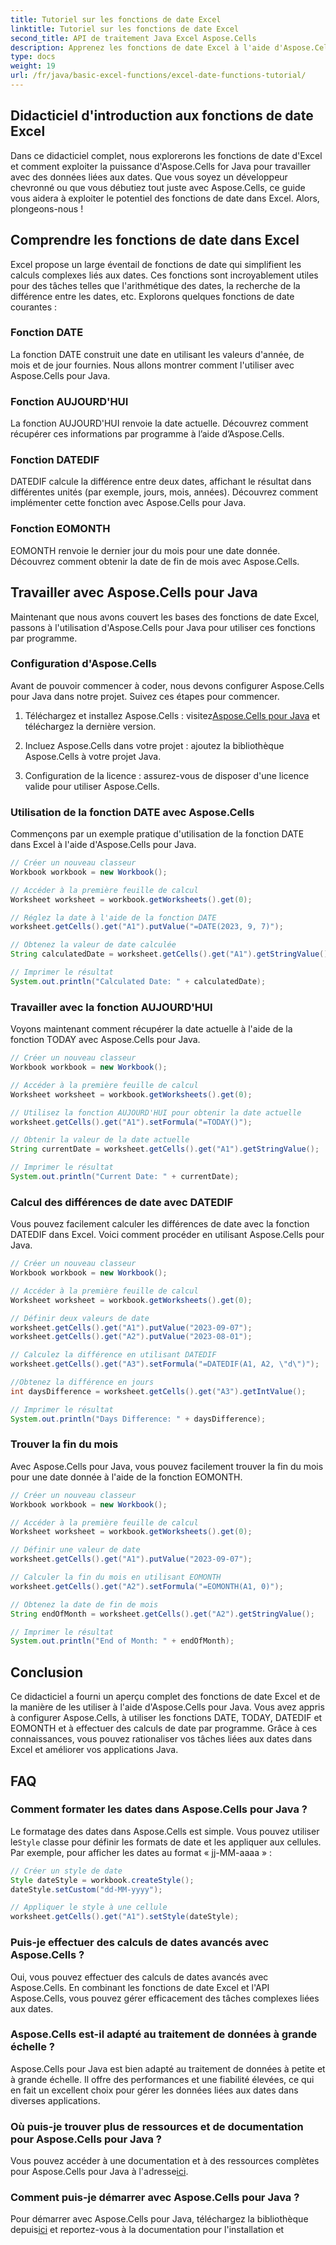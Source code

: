 ```yaml
---
title: Tutoriel sur les fonctions de date Excel
linktitle: Tutoriel sur les fonctions de date Excel
second_title: API de traitement Java Excel Aspose.Cells
description: Apprenez les fonctions de date Excel à l'aide d'Aspose.Cells pour Java. Explorez des didacticiels étape par étape avec le code source.
type: docs
weight: 19
url: /fr/java/basic-excel-functions/excel-date-functions-tutorial/
---
```


## Didacticiel d'introduction aux fonctions de date Excel

Dans ce didacticiel complet, nous explorerons les fonctions de date d'Excel et comment exploiter la puissance d'Aspose.Cells for Java pour travailler avec des données liées aux dates. Que vous soyez un développeur chevronné ou que vous débutiez tout juste avec Aspose.Cells, ce guide vous aidera à exploiter le potentiel des fonctions de date dans Excel. Alors, plongeons-nous !

## Comprendre les fonctions de date dans Excel

Excel propose un large éventail de fonctions de date qui simplifient les calculs complexes liés aux dates. Ces fonctions sont incroyablement utiles pour des tâches telles que l'arithmétique des dates, la recherche de la différence entre les dates, etc. Explorons quelques fonctions de date courantes :

### Fonction DATE

La fonction DATE construit une date en utilisant les valeurs d'année, de mois et de jour fournies. Nous allons montrer comment l'utiliser avec Aspose.Cells pour Java.

### Fonction AUJOURD'HUI

La fonction AUJOURD'HUI renvoie la date actuelle. Découvrez comment récupérer ces informations par programme à l’aide d’Aspose.Cells.

### Fonction DATEDIF

DATEDIF calcule la différence entre deux dates, affichant le résultat dans différentes unités (par exemple, jours, mois, années). Découvrez comment implémenter cette fonction avec Aspose.Cells pour Java.

### Fonction EOMONTH

EOMONTH renvoie le dernier jour du mois pour une date donnée. Découvrez comment obtenir la date de fin de mois avec Aspose.Cells.

## Travailler avec Aspose.Cells pour Java

Maintenant que nous avons couvert les bases des fonctions de date Excel, passons à l'utilisation d'Aspose.Cells pour Java pour utiliser ces fonctions par programme.

### Configuration d'Aspose.Cells

Avant de pouvoir commencer à coder, nous devons configurer Aspose.Cells pour Java dans notre projet. Suivez ces étapes pour commencer.

1. Téléchargez et installez Aspose.Cells : visitez[Aspose.Cells pour Java](https://releases.aspose.com/cells/java/) et téléchargez la dernière version.

2. Incluez Aspose.Cells dans votre projet : ajoutez la bibliothèque Aspose.Cells à votre projet Java.

3. Configuration de la licence : assurez-vous de disposer d'une licence valide pour utiliser Aspose.Cells.

### Utilisation de la fonction DATE avec Aspose.Cells

Commençons par un exemple pratique d'utilisation de la fonction DATE dans Excel à l'aide d'Aspose.Cells pour Java.

```java
// Créer un nouveau classeur
Workbook workbook = new Workbook();

// Accéder à la première feuille de calcul
Worksheet worksheet = workbook.getWorksheets().get(0);

// Réglez la date à l'aide de la fonction DATE
worksheet.getCells().get("A1").putValue("=DATE(2023, 9, 7)");

// Obtenez la valeur de date calculée
String calculatedDate = worksheet.getCells().get("A1").getStringValue();

// Imprimer le résultat
System.out.println("Calculated Date: " + calculatedDate);
```

### Travailler avec la fonction AUJOURD'HUI

Voyons maintenant comment récupérer la date actuelle à l'aide de la fonction TODAY avec Aspose.Cells pour Java.

```java
// Créer un nouveau classeur
Workbook workbook = new Workbook();

// Accéder à la première feuille de calcul
Worksheet worksheet = workbook.getWorksheets().get(0);

// Utilisez la fonction AUJOURD'HUI pour obtenir la date actuelle
worksheet.getCells().get("A1").setFormula("=TODAY()");

// Obtenir la valeur de la date actuelle
String currentDate = worksheet.getCells().get("A1").getStringValue();

// Imprimer le résultat
System.out.println("Current Date: " + currentDate);
```

### Calcul des différences de date avec DATEDIF

Vous pouvez facilement calculer les différences de date avec la fonction DATEDIF dans Excel. Voici comment procéder en utilisant Aspose.Cells pour Java.

```java
// Créer un nouveau classeur
Workbook workbook = new Workbook();

// Accéder à la première feuille de calcul
Worksheet worksheet = workbook.getWorksheets().get(0);

// Définir deux valeurs de date
worksheet.getCells().get("A1").putValue("2023-09-07");
worksheet.getCells().get("A2").putValue("2023-08-01");

// Calculez la différence en utilisant DATEDIF
worksheet.getCells().get("A3").setFormula("=DATEDIF(A1, A2, \"d\")");

//Obtenez la différence en jours
int daysDifference = worksheet.getCells().get("A3").getIntValue();

// Imprimer le résultat
System.out.println("Days Difference: " + daysDifference);
```

### Trouver la fin du mois

Avec Aspose.Cells pour Java, vous pouvez facilement trouver la fin du mois pour une date donnée à l'aide de la fonction EOMONTH.

```java
// Créer un nouveau classeur
Workbook workbook = new Workbook();

// Accéder à la première feuille de calcul
Worksheet worksheet = workbook.getWorksheets().get(0);

// Définir une valeur de date
worksheet.getCells().get("A1").putValue("2023-09-07");

// Calculer la fin du mois en utilisant EOMONTH
worksheet.getCells().get("A2").setFormula("=EOMONTH(A1, 0)");

// Obtenez la date de fin de mois
String endOfMonth = worksheet.getCells().get("A2").getStringValue();

// Imprimer le résultat
System.out.println("End of Month: " + endOfMonth);
```

## Conclusion

Ce didacticiel a fourni un aperçu complet des fonctions de date Excel et de la manière de les utiliser à l'aide d'Aspose.Cells pour Java. Vous avez appris à configurer Aspose.Cells, à utiliser les fonctions DATE, TODAY, DATEDIF et EOMONTH et à effectuer des calculs de date par programme. Grâce à ces connaissances, vous pouvez rationaliser vos tâches liées aux dates dans Excel et améliorer vos applications Java.

## FAQ

### Comment formater les dates dans Aspose.Cells pour Java ?

 Le formatage des dates dans Aspose.Cells est simple. Vous pouvez utiliser le`Style` classe pour définir les formats de date et les appliquer aux cellules. Par exemple, pour afficher les dates au format « jj-MM-aaaa » :

```java
// Créer un style de date
Style dateStyle = workbook.createStyle();
dateStyle.setCustom("dd-MM-yyyy");

// Appliquer le style à une cellule
worksheet.getCells().get("A1").setStyle(dateStyle);
```

### Puis-je effectuer des calculs de dates avancés avec Aspose.Cells ?

Oui, vous pouvez effectuer des calculs de dates avancés avec Aspose.Cells. En combinant les fonctions de date Excel et l'API Aspose.Cells, vous pouvez gérer efficacement des tâches complexes liées aux dates.

### Aspose.Cells est-il adapté au traitement de données à grande échelle ?

Aspose.Cells pour Java est bien adapté au traitement de données à petite et à grande échelle. Il offre des performances et une fiabilité élevées, ce qui en fait un excellent choix pour gérer les données liées aux dates dans diverses applications.

### Où puis-je trouver plus de ressources et de documentation pour Aspose.Cells pour Java ?

 Vous pouvez accéder à une documentation et à des ressources complètes pour Aspose.Cells pour Java à l'adresse[ici](https://reference.aspose.com/cells/java/).

### Comment puis-je démarrer avec Aspose.Cells pour Java ?

 Pour démarrer avec Aspose.Cells pour Java, téléchargez la bibliothèque depuis[ici](https://releases.aspose.com/cells/java/) et reportez-vous à la documentation pour l'installation et